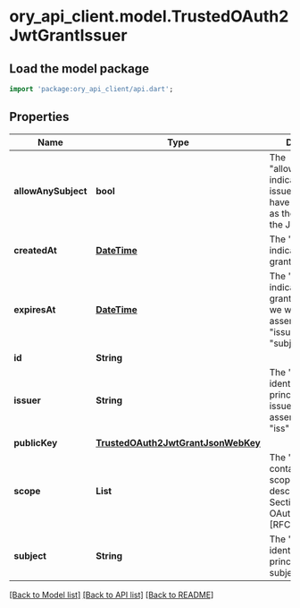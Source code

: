 # ory_api_client.model.TrustedOAuth2JwtGrantIssuer

## Load the model package
```dart
import 'package:ory_api_client/api.dart';
```

## Properties
Name | Type | Description | Notes
------------ | ------------- | ------------- | -------------
**allowAnySubject** | **bool** | The \"allow_any_subject\" indicates that the issuer is allowed to have any principal as the subject of the JWT. | [optional] 
**createdAt** | [**DateTime**](DateTime.md) | The \"created_at\" indicates, when grant was created. | [optional] 
**expiresAt** | [**DateTime**](DateTime.md) | The \"expires_at\" indicates, when grant will expire, so we will reject assertion from \"issuer\" targeting \"subject\". | [optional] 
**id** | **String** |  | [optional] 
**issuer** | **String** | The \"issuer\" identifies the principal that issued the JWT assertion (same as \"iss\" claim in JWT). | [optional] 
**publicKey** | [**TrustedOAuth2JwtGrantJsonWebKey**](TrustedOAuth2JwtGrantJsonWebKey.md) |  | [optional] 
**scope** | **List<String>** | The \"scope\" contains list of scope values (as described in Section 3.3 of OAuth 2.0 [RFC6749]) | [optional] [default to const []]
**subject** | **String** | The \"subject\" identifies the principal that is the subject of the JWT. | [optional] 

[[Back to Model list]](../README.md#documentation-for-models) [[Back to API list]](../README.md#documentation-for-api-endpoints) [[Back to README]](../README.md)


